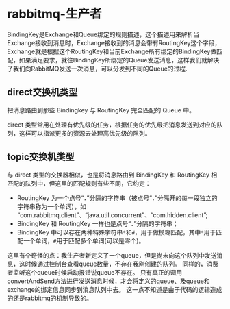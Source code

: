 # rabbitmq-生产者

BindingKey是Exchange和Queue绑定的规则描述，这个描述用来解析当Exchange接收到消息时，Exchange接收到的消息会带有RoutingKey这个字段，Exchange就是根据这个RoutingKey和当前Exchange所有绑定的BindingKey做匹配，如果满足要求，就往BindingKey所绑定的Queue发送消息，这样我们就解决了我们向RabbitMQ发送一次消息，可以分发到不同的Queue的过程.

##  direct交换机类型
把消息路由到那些 Bindingkey 与 RoutingKey 完全匹配的 Queue 中。

direct 类型常用在处理有优先级的任务，根据任务的优先级把消息发送到对应的队列，这样可以指派更多的资源去处理高优先级的队列。

##  topic交换机类型
与 direct 类型的交换器相似，也是将消息路由到 BindingKey 和 RoutingKey 相匹配的队列中，但这里的匹配规则有些不同，它约定：

* RoutingKey 为一个点号“．”分隔的字符串（被点号“．”分隔开的每一段独立的字符串称为一个单词），如 “com.rabbitmq.client”、“java.util.concurrent”、“com.hidden.client”;
* BindingKey 和 RoutingKey 一样也是点号“．”分隔的字符串；
* BindingKey 中可以存在两种特殊字符串`*`和`#`，用于做模糊匹配，其中`*`用于匹配一个单词，`#`用于匹配多个单词(可以是零个)。

这里有个奇怪的点：我生产者新定义了一个queue，但是尚未向这个队列中发送消息，这时候通过控制台查看queue数量，不存在我刚创建的队列。
同样的，消费者监听这个queue时候启动报错说queue不存在。
只有真正的调用convertAndSend方法进行发送消息时候，才会将定义的queue、及queue和exchange的绑定信息同步到消息队列中去。
这一点不知道是由于代码的逻辑造成的还是rabbitmq的机制导致的。
## 